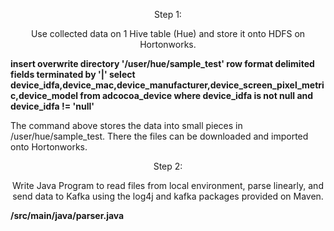 <p align = center>Step 1:</p>
<p align = center>Use collected data on 1 Hive table (Hue) and store it onto HDFS on Hortonworks.</p>

<b>insert overwrite directory '/user/hue/sample_test' row format delimited fields terminated by '|' select device_idfa,device_mac,device_manufacturer,device_screen_pixel_metric,device_model from adcocoa_device where device_idfa is not null and device_idfa != 'null'</b>

The command above stores the data into small pieces in /user/hue/sample_test. There the files can be downloaded and imported onto Hortonworks.

<p align = center>Step 2:</p>
<p align = center>Write Java Program to read files from local environment, parse linearly, and send data to Kafka using the log4j and kafka packages provided on Maven.</p>

<b>/src/main/java/parser.java</b>


